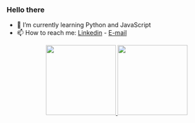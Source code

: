 ### Hello there 

- 🌱 I’m currently learning Python and JavaScript
- 📫 How to reach me: [Linkedin](www.linkedin.com/in/gustavo-dm) - [E-mail](mailto:gustavothemoraes@gmail.com)

<div align="center">
    <a href="https://github.com/gustavo-dm">
        <img height="160em"
            src="https://github-readme-stats-beryl.vercel.app/api?username=gustavo-dm&show_icons=true&theme=gotham&include_all_commits=true&count_private=true" />
        <img height="160em"
            src="https://github-readme-stats-beryl.vercel.app/api/top-langs/?username=gustavo-dm&layout=compact&langs_count=7&theme=gotham" />
    </a>
</div>

